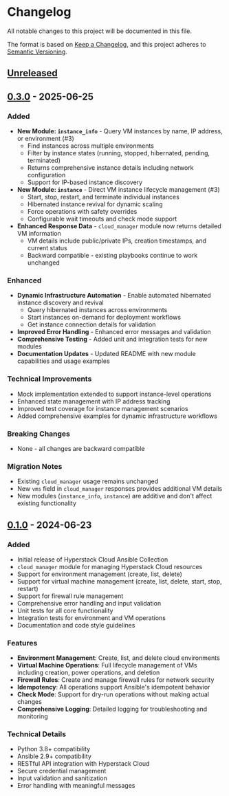 # Changelog

All notable changes to this project will be documented in this file.

The format is based on [Keep a Changelog](https://keepachangelog.com/en/1.0.0/),
and this project adheres to [Semantic Versioning](https://semver.org/spec/v2.0.0.html).

## [Unreleased]

## [0.3.0] - 2025-06-25

### Added
- **New Module: `instance_info`** - Query VM instances by name, IP address, or environment (#3)
  - Find instances across multiple environments
  - Filter by instance states (running, stopped, hibernated, pending, terminated)
  - Returns comprehensive instance details including network configuration
  - Support for IP-based instance discovery
- **New Module: `instance`** - Direct VM instance lifecycle management (#3)
  - Start, stop, restart, and terminate individual instances
  - Hibernated instance revival for dynamic scaling
  - Force operations with safety overrides
  - Configurable wait timeouts and check mode support
- **Enhanced Response Data** - `cloud_manager` module now returns detailed VM information
  - VM details include public/private IPs, creation timestamps, and current status
  - Backward compatible - existing playbooks continue to work unchanged

### Enhanced
- **Dynamic Infrastructure Automation** - Enable automated hibernated instance discovery and revival
  - Query hibernated instances across environments
  - Start instances on-demand for deployment workflows
  - Get instance connection details for validation
- **Improved Error Handling** - Enhanced error messages and validation
- **Comprehensive Testing** - Added unit and integration tests for new modules
- **Documentation Updates** - Updated README with new module capabilities and usage examples

### Technical Improvements
- Mock implementation extended to support instance-level operations
- Enhanced state management with IP address tracking
- Improved test coverage for instance management scenarios
- Added comprehensive examples for dynamic infrastructure workflows

### Breaking Changes
- None - all changes are backward compatible

### Migration Notes
- Existing `cloud_manager` usage remains unchanged
- New `vms` field in `cloud_manager` responses provides additional VM details
- New modules (`instance_info`, `instance`) are additive and don't affect existing functionality

## [0.1.0] - 2024-06-23

### Added
- Initial release of Hyperstack Cloud Ansible Collection
- `cloud_manager` module for managing Hyperstack Cloud resources
- Support for environment management (create, list, delete)
- Support for virtual machine management (create, list, delete, start, stop, restart)
- Support for firewall rule management
- Comprehensive error handling and input validation
- Unit tests for all core functionality
- Integration tests for environment and VM operations
- Documentation and code style guidelines

### Features
- **Environment Management**: Create, list, and delete cloud environments
- **Virtual Machine Operations**: Full lifecycle management of VMs including creation, power operations, and deletion
- **Firewall Rules**: Create and manage firewall rules for network security
- **Idempotency**: All operations support Ansible's idempotent behavior
- **Check Mode**: Support for dry-run operations without making actual changes
- **Comprehensive Logging**: Detailed logging for troubleshooting and monitoring

### Technical Details
- Python 3.8+ compatibility
- Ansible 2.9+ compatibility
- RESTful API integration with Hyperstack Cloud
- Secure credential management
- Input validation and sanitization
- Error handling with meaningful messages

[Unreleased]: https://github.com/Ollem-io/Ansible-Module-HyperStack-Cloud/compare/v0.3.0...HEAD
[0.3.0]: https://github.com/Ollem-io/Ansible-Module-HyperStack-Cloud/compare/v0.1.0...v0.3.0
[0.1.0]: https://github.com/Ollem-io/Ansible-Module-HyperStack-Cloud/releases/tag/v0.1.0